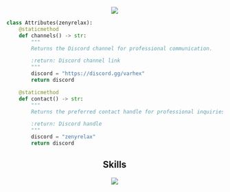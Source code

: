 

<p href="https://discord.com/users/875735170991423528" align="center" width="1000px">
    <img src="https://lanyard.cnrad.dev/api/875735170991423528"/>
</p>

```python
class Attributes(zenyrelax):
    @staticmethod
    def channels() -> str:
        """
        Returns the Discord channel for professional communication.

        :return: Discord channel link
        """
        discord = "https://discord.gg/varhex"
        return discord

    @staticmethod
    def contact() -> str:
        """
        Returns the preferred contact handle for professional inquiries.

        :return: Discord handle
        """
        discord = "zenyrelax"
        return discord
```
<h2 align="center">Skills </h2>

<p align="center">
  <a href="https://skillicons.dev">
    <img src="https://skillicons.dev/icons?i=nodejs,python,js,html,lua,ts" />
  </a>
</p>

<p href="https://discord.com/users/1196419289553571932" align="center">
    <img alt="" src="https://github-readme-stats.vercel.app/api?username=zenyrelax&theme=tokyonight&show_icons=true">
</p>

